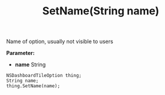 ﻿---
uid: crmscript_ref_NSDashboardTileOption_SetName
title: SetName(String name)
intellisense: NSDashboardTileOption.SetName
keywords: NSDashboardTileOption, GetName
so.topic: reference
---

Name of option, usually not visible to users

**Parameter:** 
 - **name** String

```crmscript
NSDashboardTileOption thing;
String name;
thing.SetName(name);
```

